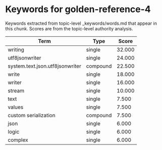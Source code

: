 # Keywords for golden-reference-4

Keywords extracted from topic-level _keywords/words.md that appear in this chunk.
Scores are from the topic-level authority analysis.

| Term | Type | Score |
|------|------|-------|
| writing | single | 32.000 |
| utf8jsonwriter | single | 24.000 |
| system.text.json.utf8jsonwriter | compound | 22.500 |
| write | single | 18.000 |
| writer | single | 16.000 |
| stream | single | 10.000 |
| text | single | 7.500 |
| values | single | 7.500 |
| custom serialization | compound | 7.500 |
| json | single | 6.000 |
| logic | single | 6.000 |
| complex | single | 6.000 |
